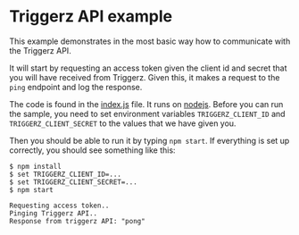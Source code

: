 # Triggerz API example

This example demonstrates in the most basic way how to communicate with the Triggerz API.

It will start by requesting an access token given the client id and secret that you will have received from Triggerz. Given this, it makes a request to the `ping` endpoint and log the response.

The code is found in the [index.js](index.js) file. It runs on [nodejs](https://nodejs.org/). Before you can run the sample, you need to set environment variables `TRIGGERZ_CLIENT_ID` and `TRIGGERZ_CLIENT_SECRET` to the values that we have given you.

Then you should be able to run it by typing `npm start`. If everything is set up correctly, you should see something like this:
```
$ npm install
$ set TRIGGERZ_CLIENT_ID=...
$ set TRIGGERZ_CLIENT_SECRET=...
$ npm start

Requesting access token..
Pinging Triggerz API..
Response from triggerz API: "pong"
```
